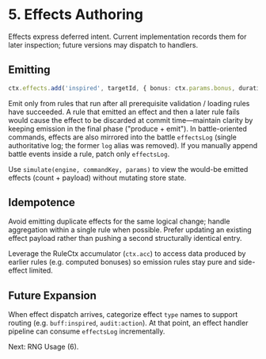 # 5. Effects Authoring

Effects express deferred intent. Current implementation records them for later inspection; future versions may dispatch to handlers.

## Emitting
```ts
ctx.effects.add('inspired', targetId, { bonus: ctx.params.bonus, durationRounds: ctx.acc.durationRounds });
```
Emit only from rules that run after all prerequisite validation / loading rules have succeeded. A rule that emitted an effect and then a later rule fails would cause the effect to be discarded at commit time—maintain clarity by keeping emission in the final phase ("produce + emit"). In battle-oriented commands, effects are also mirrored into the battle `effectsLog` (single authoritative log; the former `log` alias was removed). If you manually append battle events inside a rule, patch only `effectsLog`.

Use `simulate(engine, commandKey, params)` to view the would-be emitted effects (count + payload) without mutating store state.

## Idempotence
Avoid emitting duplicate effects for the same logical change; handle aggregation within a single rule when possible. Prefer updating an existing effect payload rather than pushing a second structurally identical entry.

Leverage the RuleCtx accumulator (`ctx.acc`) to access data produced by earlier rules (e.g. computed bonuses) so emission rules stay pure and side-effect limited.

## Future Expansion
When effect dispatch arrives, categorize effect `type` names to support routing (e.g. `buff:inspired`, `audit:action`). At that point, an effect handler pipeline can consume `effectsLog` incrementally.

Next: RNG Usage (6).
